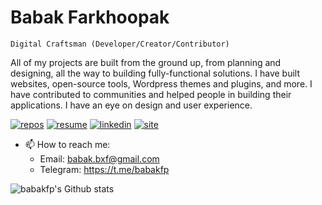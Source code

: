 # Babak Farkhoopak

`Digital Craftsman (Developer/Creator/Contributor)`

All of my projects are built from the ground up, from planning and designing, all the way to building fully-functional solutions. I have built websites, open-source tools, Wordpress themes and plugins, and more. I have contributed to communities and helped people in building their applications. I have an eye on design and user experience.

[![repos](https://custom-icon-badges.demolab.com/badge/-Repos-purple?style=for-the-badge&logoColor=white&logo=repo)](https://github.com/babakfp?tab=repositories&q=&type=public&language=&sort=stargazers)
[![resume](https://custom-icon-badges.demolab.com/badge/-Resume-gray?style=for-the-badge&logoColor=white&logo=file)](https://drive.google.com/file/d/1nF_G2uh4XK44lsC3L8apQb-au_kOuT8l/view?usp=sharing)
[![linkedin](https://custom-icon-badges.demolab.com/badge/-Linkedin-gray?style=for-the-badge&logoColor=white&logo=linkedin)](https://www.linkedin.com/in/babakfp)
[![site](https://custom-icon-badges.demolab.com/badge/-Site-gray?style=for-the-badge&logoColor=white&logo=browser)](https://babakfp.ir)

- 📫 How to reach me:
  - Email: babak.bxf@gmail.com
  - Telegram: https://t.me/babakfp


![babakfp's Github stats](https://github-readme-stats.vercel.app/api?username=babakfp&show_icons=false&theme=cobalt&hide_title=true&border_radius=8&border_color=#75EDB2)
